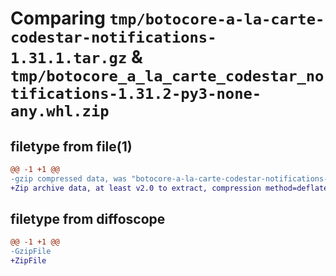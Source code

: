 # Comparing `tmp/botocore-a-la-carte-codestar-notifications-1.31.1.tar.gz` & `tmp/botocore_a_la_carte_codestar_notifications-1.31.2-py3-none-any.whl.zip`

## filetype from file(1)

```diff
@@ -1 +1 @@
-gzip compressed data, was "botocore-a-la-carte-codestar-notifications-1.31.1.tar", last modified: Sat Jul  8 01:42:09 2023, max compression
+Zip archive data, at least v2.0 to extract, compression method=deflate
```

## filetype from diffoscope

```diff
@@ -1 +1 @@
-GzipFile
+ZipFile
```

